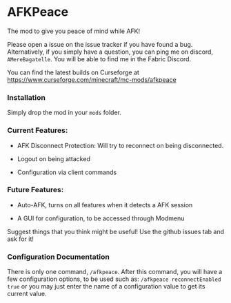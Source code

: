 # AFKPeace

The mod to give you peace of mind while AFK!

Please open a issue on the issue tracker if you have found a bug.
Alternatively, if you simply have a question, you can ping me on discord, `AMereBagatelle`.
You will be able to find me in the Fabric Discord.

You can find the latest builds on Curseforge at https://www.curseforge.com/minecraft/mc-mods/afkpeace

### Installation
Simply drop the mod in your `mods` folder.

### Current Features:
- AFK Disconnect Protection:  Will try to reconnect on being disconnected.

- Logout on being attacked

- Configuration via client commands

### Future Features:
- Auto-AFK, turns on all features when it detects a AFK session

- A GUI for configuration, to be accessed through Modmenu

Suggest things that you think might be useful!  Use the github issues tab and ask for it!

### Configuration Documentation
There is only one command, `/afkpeace`.
After this command, you will have a few configuration options, to be used such as:
`/afkpeace reconnectEnabled true`
or you may just enter the name of a configuration value to get its current value.
